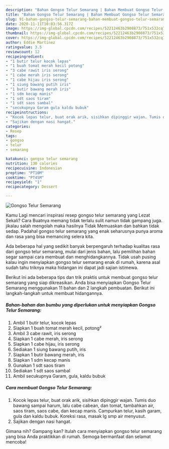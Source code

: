 ```yaml
---
description: "Bahan Gongso Telur Semarang | Bahan Membuat Gongso Telur Semarang Yang Enak Dan Mudah"
title: "Bahan Gongso Telur Semarang | Bahan Membuat Gongso Telur Semarang Yang Enak Dan Mudah"
slug: 91-bahan-gongso-telur-semarang-bahan-membuat-gongso-telur-semarang-yang-enak-dan-mudah
date: 2020-11-11T10:03:56.317Z
image: https://img-global.cpcdn.com/recipes/52212463b2908873/751x532cq70/gongso-telur-semarang-foto-resep-utama.jpg
thumbnail: https://img-global.cpcdn.com/recipes/52212463b2908873/751x532cq70/gongso-telur-semarang-foto-resep-utama.jpg
cover: https://img-global.cpcdn.com/recipes/52212463b2908873/751x532cq70/gongso-telur-semarang-foto-resep-utama.jpg
author: Eddie Martinez
ratingvalue: 3.5
reviewcount: 12
recipeingredient:
- "1 butir telur kocok lepas"
- "1 buah tomat merah kecil potong"
- "3 cabe rawit iris serong"
- "1 cabe merah iris serong"
- "1 cabe hijau iris serong"
- "1 siung bawang putih iris"
- "1 butir bawang merah iris"
- "1 sdm kecap manis"
- "1 sdt saos tiram"
- "1 sdt saos sambal"
- "secukupnya Garam gula kaldu bubuk"
recipeinstructions:
- "Kocok lepas telur, buat orak arik, sisihkan dipinggir wajan. Tumis duo bawang sampai harum, lalu cabe cabean, dan tomat, tambahkan air, saos tiram, saos cabe, dan kecap manis. Campurkan telur, kasih garam, gula dan kaldu bubuk. Koreksi rasa, masak lg smp air menyusut."
- "Sajikan dengan nasi hangat."
categories:
- Resep
tags:
- gongso
- telur
- semarang

katakunci: gongso telur semarang 
nutrition: 130 calories
recipecuisine: Indonesian
preptime: "PT10M"
cooktime: "PT45M"
recipeyield: "1"
recipecategory: Dessert

---
```



![Gongso Telur Semarang](https://img-global.cpcdn.com/recipes/52212463b2908873/751x532cq70/gongso-telur-semarang-foto-resep-utama.jpg)

Kamu Lagi mencari inspirasi resep gongso telur semarang yang Lezat Sekali? Cara Buatnya memang tidak terlalu sulit namun tidak gampang juga. jikalau salah mengolah maka hasilnya Tidak Memuaskan dan bahkan tidak sedap. Padahal gongso telur semarang yang enak seharusnya punya aroma dan rasa yang bisa memancing selera kita.



Ada beberapa hal yang sedikit banyak berpengaruh terhadap kualitas rasa dari gongso telur semarang, mulai dari jenis bahan, lalu pemilihan bahan segar sampai cara membuat dan menghidangkannya. Tidak usah pusing kalau ingin menyiapkan gongso telur semarang enak di rumah, karena asal sudah tahu triknya maka hidangan ini dapat jadi sajian istimewa.


Berikut ini ada beberapa tips dan trik praktis untuk membuat gongso telur semarang yang siap dikreasikan. Anda bisa menyiapkan Gongso Telur Semarang menggunakan 11 bahan dan 2 langkah pembuatan. Berikut ini langkah-langkah untuk membuat hidangannya.

<!--inarticleads1-->

##### Bahan-bahan dan bumbu yang diperlukan untuk menyiapkan Gongso Telur Semarang:

1. Ambil 1 butir telur, kocok lepas
1. Siapkan 1 buah tomat merah kecil, potong²
1. Ambil 3 cabe rawit, iris serong
1. Siapkan 1 cabe merah, iris serong
1. Siapkan 1 cabe hijau, iris serong
1. Sediakan 1 siung bawang putih, iris
1. Siapkan 1 butir bawang merah, iris
1. Siapkan 1 sdm kecap manis
1. Gunakan 1 sdt saos tiram
1. Sediakan 1 sdt saos sambal
1. Ambil secukupnya Garam, gula, kaldu bubuk




<!--inarticleads2-->

##### Cara membuat Gongso Telur Semarang:

1. Kocok lepas telur, buat orak arik, sisihkan dipinggir wajan. Tumis duo bawang sampai harum, lalu cabe cabean, dan tomat, tambahkan air, saos tiram, saos cabe, dan kecap manis. Campurkan telur, kasih garam, gula dan kaldu bubuk. Koreksi rasa, masak lg smp air menyusut.
1. Sajikan dengan nasi hangat.




Gimana nih? Gampang kan? Itulah cara menyiapkan gongso telur semarang yang bisa Anda praktikkan di rumah. Semoga bermanfaat dan selamat mencoba!
